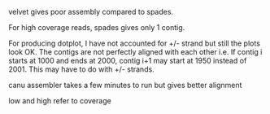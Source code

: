 
velvet gives poor assembly compared to spades.

For high coverage reads, spades gives only 1 contig. 

For producing dotplot, I have not accounted for +/- strand
but still the plots look OK. The contigs are not perfectly aligned with each other
i.e. If contig i starts at 1000 and ends at 2000, contig i+1 may start at 1950 instead 
of 2001. This may have to do with +/- strands. 

canu assembler takes a few minutes to run but gives better alignment

low and high refer to coverage